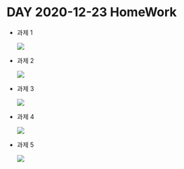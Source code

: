 # DAY 2020-12-23 HomeWork

* 과제 1

    <img src =https://user-images.githubusercontent.com/74294325/102976346-bfa0a100-4544-11eb-993f-a7372ef61d31.PNG>

* 과제 2

    <img src = https://user-images.githubusercontent.com/74294325/102976359-c62f1880-4544-11eb-845e-3f3dbd5e6b8d.PNG>



* 과제 3

    <img src = https://user-images.githubusercontent.com/74294325/102976367-cb8c6300-4544-11eb-8ddb-562d117613e1.PNG >



* 과제 4

    <img src = https://user-images.githubusercontent.com/74294325/102976383-d0e9ad80-4544-11eb-8aad-d95243868a02.PNG>



* 과제 5

    <img src = https://user-images.githubusercontent.com/74294325/102976400-d646f800-4544-11eb-8e19-8913be7c8108.PNG>




